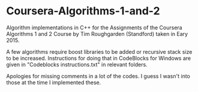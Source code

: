 # Coursera-Algorithms-1-and-2

Algorithm implementations in C++ for the Assignments of the Coursera Algorithms 1 and 2 Course by Tim Roughgarden (Standford) taken in Eary 2015.

A few algorithms require boost libraries to be added or recursive stack size to be increased. 
Instructions for doing that in CodeBlocks for Windows are given in "Codeblocks instructions.txt" in relevant folders.

Apologies for missing comments in a lot of the codes. I guess I wasn't into those at the time I implemented these.
